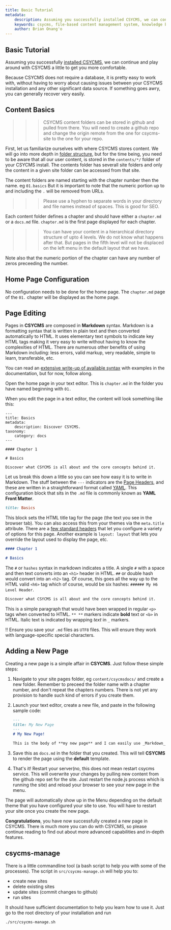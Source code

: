 ```yaml
---
title: Basic Tutorial
metadata:
    description: Assuming you successfully installed CSYCMS, we can continue and play around with CSYCMS a little to get you more comfortable. Because CSYCMS does not require a database, it is pretty easy to work with, without having to worry about causing issues between your CSYCMS installation and any other significant data source. If something goes awry, you can generally recover very easily.
    keywords: csycms, file-based content management system, knowledge base, static site generator, nodejs, configuration, tutorial
    author: Brian Onang'o
---
```



## Basic Tutorial 

Assuming you successfully [installed CSYCMS](/basics/Installation), we can continue and play around with CSYCMS a little to get you more comfortable.

Because CSYCMS does not require a database, it is pretty easy to work with, without having to worry about causing issues between your CSYCMS installation and any other significant data source. If something goes awry, you can generally recover very easily.

## Content Basics

>>> CSYCMS content folders can be stored in github and pulled from there. You will need to create a github repo and change the origin remote from the one for csycms-site to the one for your repo.

First, let us familiarize ourselves with where CSYCMS stores content.  We will go into more depth in [folder structure](/basics/Folder%20Structure), but for the time being, you need to be aware that all our user content, is stored in the `contents/*/` folder of your CSYCMS install. The contents folder has severall site folders and only the content in a given site folder can be accessed from that site.

The content folders are named starting with the chapter number then the name. eg `01.basics` But it is important to note that the numeric portion up to and including the `.` will be removed from URLs.

>>> Please use a hyphen to separate words in your directory and file names instead of spaces. This is good for SEO.

Each content folder defines a chapter and should have either a `chapter.md` or a `docs.md` file. `chapter.md` is the first page displayed for each chapter.

>>> You can have your content in a hierarchical directory structure of upto 4 levels. We do not know what happens after that. But pages in the fifth level will not be displaced on the left menu in the default layout that we have.

Note also that the numeric portion of the chapter can have any number of zeros preceeding the number.

## Home Page Configuration

No configuration needs to be done for the home page. The `chapter.md` page of the `01.` chapter will be displayed as the home page.

## Page Editing

Pages in **CSYCMS** are composed in **Markdown** syntax.  Markdown is a formatting syntax that is written in plain text and then converted automatically to HTML. It uses elementary text symbols to indicate key HTML tags making it very easy to write without having to know the complexities of HTML. There are numerous other benefits of using Markdown including: less errors, valid markup, very readable, simple to learn, transferable, etc.

You can read an [extensive write-up of available syntax](/Content/Markdown%20Syntax) with examples in the documentation, but for now, follow along.

Open the home page in your text editor. This is `chapter.md` in the folder you have named beginning with `01.`

When you edit the page in a text editor, the content will look something like this:

    ---
    title: Basics
    metadata:
        description: Discover CSYCMS.
    taxonomy:
        category: docs
    ---

    #### Chapter 1

    # Basics

    Discover what CSYCMS is all about and the core concepts behind it.

Let us break this down a little so you can see how easy it is to write in Markdown. The stuff between the `---` indicators are the [Page Headers](/Content/Headers), and these are written in a straightforward format called [YAML](/Advanced/YAML). This configuration block that sits in the `.md` file is commonly known as **YAML Front Matter**.

```ruby
title: Basics
```

This block sets the HTML title tag for the page (the text you see in the browser tab).  You can also access this from your themes via the `meta.title` attribute.  There are a [few standard headers](/Content/Headers) that let you configure a variety of options for this page. Another example is `layout: layout` that lets you override the layout used to display the page, etc.

```markdown
#### Chapter 1

# Basics
```

The `#` or `hashes` syntax in markdown indicates a title.  A single `#` with a space and then text converts into an `<h1>` header in HTML. `##` or double hash would convert into an `<h2>` tag.  Of course, this goes all the way up to the HTML valid `<h6>` tag which of course, would be six hashes: `###### My H6 Level Header`.

```markdown
Discover what CSYCMS is all about and the core concepts behind it.
```

This is a simple paragraph that would have been wrapped in regular `<p>` tags when converted to HTML.  `** **` markers indicate **bold** text or `<b>` in HTML.  Italic text is indicated by wrapping _text_ in `_` markers.

!! Ensure you save your `.md` files as `UTF8` files.  This will ensure they work with language-specific special characters.

## Adding a New Page

Creating a new page is a simple affair in **CSYCMS**.  Just follow these simple steps:

1. Navigate to your site pages folder, eg `content/csycmsdocs/` and create a new folder. Remember to preceed the folder name with a chapter number, and don't repeat the chapters numbers. There is not yet any provision to handle such kind of errors if you create them.

2. Launch your text editor, create a new file, and paste in the following sample code:

    ```markdown
    ---
    title: My New Page
    ---
    # My New Page!

    This is the body of **my new page** and I can easily use _Markdown_ syntax here.
    ```

3. Save this as `docs.md` in the folder that you created. This will tell **CSYCMS** to render the page using the **default** template.
4. That's it! Restart your server(no, this does not mean restart csycms service. This will overwrite your changes by pulling new content from the github repo set for the site. Just restart the node.js process which is running the site)  and reload your browser to see your new page in the menu.

The page will automatically show up in the Menu depending on the default theme that you have configured your site to use. You will have to restart your site once you create the new page.

**Congratulations**, you have now successfully created a new page in CSYCMS.  There is much more you can do with CSYCMS, so please continue reading to find out about more advanced capabilities and in-depth features.


## csycms-manage

There is a little commandline tool (a bash script to help you with some of the processes). The script in `src/csycms-manage.sh` will help you to:
- create new sites
- delete existing sites
- update sites (commit changes to github)
- run sites

It should have sufficient documentation to help you learn how to use it. Just go to the root directory of your installation and run

`./src/csycms-manage.sh`